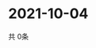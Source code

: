 # 2021-10-04
  共 0条

  <!-- BEGIN -->
  <!-- 最后更新时间Mon Oct 04 2021 03:03:31 GMT+0000 (Coordinated Universal Time) -->
  
  <!-- END -->
  
  